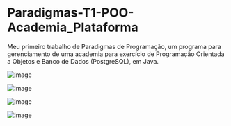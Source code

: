 # Paradigmas-T1-POO-Academia_Plataforma
Meu primeiro trabalho de Paradigmas de Programação, um programa para gerenciamento de uma academia para exercício de Programação Orientada a Objetos e Banco de Dados (PostgreSQL), em Java.

![image](https://github.com/user-attachments/assets/5551d49d-a456-48c9-92ff-8bdafb7c836d)

![image](https://github.com/user-attachments/assets/c689d4df-2a4a-41ca-a53b-a05912d42202)

![image](https://github.com/user-attachments/assets/b8c493b9-0c03-4f65-b050-021a7843b753)

![image](https://github.com/user-attachments/assets/234285e6-7070-45ae-9618-c380f4821f82)
